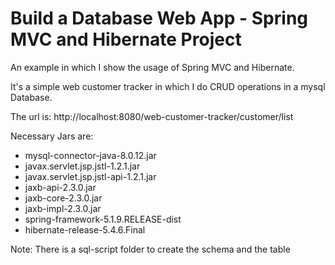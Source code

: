 # **Build a Database Web App - Spring MVC and Hibernate Project**

An example in which I show the usage of Spring MVC and Hibernate.

It's a simple web customer tracker in which I do CRUD operations in a mysql Database.

The url is:
http://localhost:8080/web-customer-tracker/customer/list


Necessary Jars are:
* mysql-connector-java-8.0.12.jar
* javax.servlet.jsp.jstl-1.2.1.jar
* javax.servlet.jsp.jstl-api-1.2.1.jar
* jaxb-api-2.3.0.jar
* jaxb-core-2.3.0.jar
* jaxb-impl-2.3.0.jar
* spring-framework-5.1.9.RELEASE-dist
* hibernate-release-5.4.6.Final


Note: There is a sql-script folder to create the schema and the table